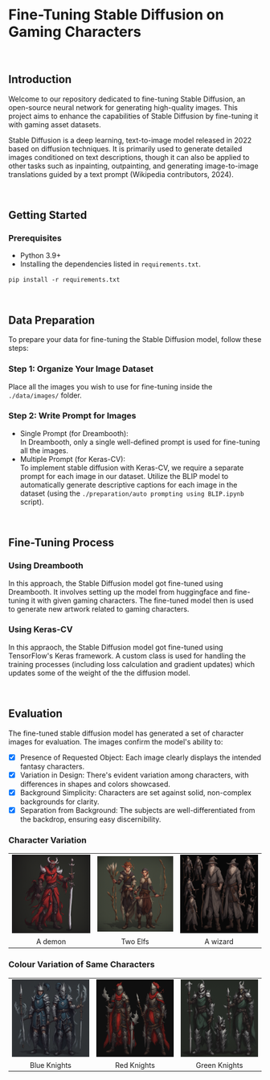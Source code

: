 # Fine-Tuning Stable Diffusion on Gaming Characters

<br>

## Introduction

Welcome to our repository dedicated to fine-tuning Stable Diffusion, an open-source neural network for generating high-quality images. This project aims to enhance the capabilities of Stable Diffusion by fine-tuning it with gaming asset datasets.

Stable Diffusion is a deep learning, text-to-image model released in 2022 based on diffusion techniques. It is primarily used to generate detailed images conditioned on text descriptions, though it can also be applied to other tasks such as inpainting, outpainting, and generating image-to-image translations guided by a text prompt (Wikipedia contributors, 2024). 

<br>

## Getting Started

### Prerequisites

- Python 3.9+
- Installing the dependencies listed in `requirements.txt`.
```
pip install -r requirements.txt
```





<br>

## Data Preparation

To prepare your data for fine-tuning the Stable Diffusion model, follow these steps:

### Step 1: Organize Your Image Dataset

Place all the images you wish to use for fine-tuning inside the `./data/images/` folder. 

### Step 2: Write Prompt for Images 

- Single Prompt (for Dreambooth): <br> In Dreambooth, only a single well-defined prompt is used for fine-tuning all the images. 
- Multiple Prompt (for Keras-CV): <br> To implement stable diffusion with Keras-CV, we require a separate prompt for each image in our dataset. Utilize the BLIP model to automatically generate descriptive captions for each image in the dataset (using the `./preparation/auto prompting using BLIP.ipynb` script). 



<br>

## Fine-Tuning Process

### Using Dreambooth

In this approach, the Stable Diffusion model got fine-tuned using Dreambooth. It involves setting up the model from huggingface and fine-tuning it with given gaming characters. The fine-tuned model then is used to generate new artwork related to gaming characters.



### Using Keras-CV

In this appraoch, the Stable Diffusion model got fine-tuned using TensorFlow's Keras framework. A custom class is used for handling the training processes (including loss calculation and gradient updates) which updates some of the weight of the the diffusion model.






<br>

## Evaluation

The fine-tuned stable diffusion model has generated a set of character images for evaluation. The images confirm the model's ability to:
- [x] Presence of Requested Object: Each image clearly displays the intended fantasy characters.
- [x] Variation in Design: There's evident variation among characters, with differences in shapes and colors showcased.
- [x] Background Simplicity: Characters are set against solid, non-complex backgrounds for clarity.
- [x] Separation from Background: The subjects are well-differentiated from the backdrop, ensuring easy discernibility.

### Character Variation

<table align="center">
  <tr>
    <td><img src="https://raw.githubusercontent.com/SoheilMohammadpour231754/Stable-Diffusion/main/generated%20artworks/dreambooth/a%20demon%20dressed%20in%20red%20and%20holding%20a%20sword.png" alt="Demon with sword" width="200"></td>
    <td><img src="https://raw.githubusercontent.com/SoheilMohammadpour231754/Stable-Diffusion/main/generated%20artworks/dreambooth/Elfs%20with%20arrows.png" alt="Elfs with arrows" width="200"></td>
    <td><img src="https://raw.githubusercontent.com/SoheilMohammadpour231754/Stable-Diffusion/main/generated%20artworks/dreambooth/Gandalf%20the%20gray.png" alt="Gandalf the gray" width="200"></td>
  </tr>
  <tr>
    <td align="center">A demon</td>
    <td align="center">Two Elfs</td>
    <td align="center">A wizard</td>
  </tr>
</table>

### Colour Variation of Same Characters

<table align="center">
  <tr>
    <td><img src="https://raw.githubusercontent.com/SoheilMohammadpour231754/Stable-Diffusion/main/generated%20artworks/dreambooth/Knights%20in%20blue%2C%20black%20and%20white%20with%20an%20elaborate%20helmet%20on%20their%20head.png"  width="200"></td>
    <td><img src="https://raw.githubusercontent.com/SoheilMohammadpour231754/Stable-Diffusion/main/generated%20artworks/dreambooth/Knights%20in%20red%2C%20black%20and%20white%20with%20an%20elaborate%20helmet%20on%20their%20head.png" width="200"></td>
    <td><img src="https://raw.githubusercontent.com/SoheilMohammadpour231754/Stable-Diffusion/main/generated%20artworks/dreambooth/Knights%20in%20green%2C%20black%20and%20white%20with%20an%20elaborate%20helmet%20on%20their%20head.png" width="200"></td>
  </tr>
  <tr>
    <td align="center">Blue Knights</td>
    <td align="center">Red Knights</td>
    <td align="center">Green Knights</td>
  </tr>
</table>


